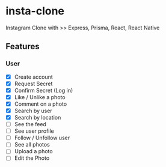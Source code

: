 # insta-clone

Instagram Clone with >> Express, Prisma, React, React Native

## Features

### User

- [x] Create account
- [x] Request Secret
- [x] Confirm Secret (Log in)
- [x] Like / Unlike a photo
- [x] Comment on a photo
- [x] Search by user
- [x] Search by location
- [ ] See the feed
- [ ] See user profile
- [ ] Follow / Unfollow user
- [ ] See all photos
- [ ] Upload a photo
- [ ] Edit the Photo
